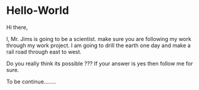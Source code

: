 # Hello-World
Hi there,

I, Mr. Jims is going to be a scientist. make sure you are following my work through my work project. I am going to drill the earth one day and make a rail road through east to west.

Do you really think its possible ??? If your answer is yes then follow me for sure. 

To be continue........
